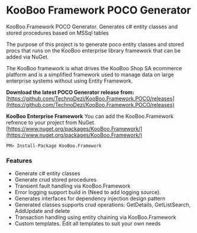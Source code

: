 # KooBoo Framework POCO Generator
KooBoo.Framework POCO Generator. Generates c# entity classes and stored procedures based on MSSql tables

The purpose of this project is to generate poco entity classes and stored procs that runs on the KooBoo enterprise library framework that can be added via NuGet.

The KooBoo framework is what drives the KooBoo Shop SA ecommerce platform and is a simplified framework used to manage data on large enterprise systems without using Entity Framework.

**Download the latest POCO Generator release from:**
[https://github.com/TechnoDezi/KooBoo.Framework.POCO/releases](https://github.com/TechnoDezi/KooBoo.Framework.POCO/releases)

**KooBoo Enterprise Framework**
You can add the KooBoo.Framework refrence to your project from NuGet.
[https://www.nuget.org/packages/KooBoo.Framework/](https://www.nuget.org/packages/KooBoo.Framework/)

    PM> Install-Package KooBoo.Framework

### Features ###
- Generate c# entity classes
- Generate crud stored procedures
- Transient fault handling via KooBoo.Framework
- Error logging support build in (Need to add logging source).
- Generates interfaces for dependency injection design pattern
- Generated classes supports crud operations: GetDetails, GetListSearch, AddUpdate and delete
- Transaction handling using entity chaining via KooBoo.Framework
- Custom templates. Edit all templates to suit your own needs
